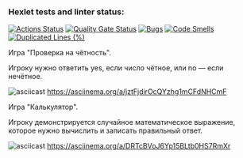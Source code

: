 ### Hexlet tests and linter status:
[![Actions Status](https://github.com/neutrall85/java-project-61/actions/workflows/hexlet-check.yml/badge.svg)](https://github.com/neutrall85/java-project-61/actions)
[![Quality Gate Status](https://sonarcloud.io/api/project_badges/measure?project=neutrall85_java-project-61&metric=alert_status)](https://sonarcloud.io/summary/new_code?id=neutrall85_java-project-61)
[![Bugs](https://sonarcloud.io/api/project_badges/measure?project=neutrall85_java-project-61&metric=bugs)](https://sonarcloud.io/summary/new_code?id=neutrall85_java-project-61)
[![Code Smells](https://sonarcloud.io/api/project_badges/measure?project=neutrall85_java-project-61&metric=code_smells)](https://sonarcloud.io/summary/new_code?id=neutrall85_java-project-61)
[![Duplicated Lines (%)](https://sonarcloud.io/api/project_badges/measure?project=neutrall85_java-project-61&metric=duplicated_lines_density)](https://sonarcloud.io/summary/new_code?id=neutrall85_java-project-61)

Игра "Проверка на чётность". 

Игроку нужно ответить yes, если число чётное, или no — если нечётное.

![asciicast](https://asciinema.org/a/jztFjdirOcQYzhg1mCFdNHCmF.svg) https://asciinema.org/a/jztFjdirOcQYzhg1mCFdNHCmF

Игра "Калькулятор".

Игроку демонстрируется случайное математическое выражение, которое нужно вычислить и записать правильный ответ.

![asciicast](https://asciinema.org/a/DRTcBVoJ6Yp15BLtb0HS7RmXr.svg) https://asciinema.org/a/DRTcBVoJ6Yp15BLtb0HS7RmXr

